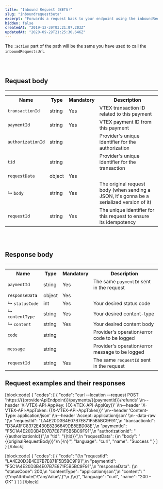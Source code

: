 ```yaml
---
title: "Inbound Request (BETA)"
slug: "inboundrequestbeta"
excerpt: "Forwards a request back to your endpoint using the inboundRequestsUrl provided in the POST /payments payload."
hidden: false
createdAt: "2019-12-30T03:21:07.203Z"
updatedAt: "2020-09-29T21:25:30.646Z"
---
```

The `:action` part of the path will be the same you have used to call the `inboundRequestsUrl`.

<br></br>

## Request body
---

<table>
    <tr>
        <th>Name</th>
        <th>Type</th>
        <th>Mandatory</th>
        <th>Description</th>
    </tr>
    <tr>
        <td><code>transactionId</code></td>
        <td>string</td>
        <td>Yes</td>
        <td>VTEX transaction ID related to this payment</td>
    </tr>
    <tr>
        <td><code>paymentId</code></td>
        <td>string</td>
        <td>Yes</td>
        <td>VTEX payment ID from this payment</td>
    </tr>
    <tr>
        <td><code>authorizationId</code></td>
        <td>string</td>
        <td></td>
        <td>Provider's unique identifier for the authorization</td>
    </tr>
    <tr>
        <td><code>tid</code></td>
        <td>string</td>
        <td></td>
        <td>Provider's unique identifier for the transaction</td>
    </tr>
    <tr>
        <td><code>requestData</code></td>
        <td>object</td>
        <td>Yes</td>
        <td></td>
    </tr>
    <tr>
        <td>&#x21B3; <code>body</code></td>
        <td>string</td>
        <td>Yes</td>
        <td>The original request body (when sending a JSON, it's gonna be a serialized version of it)</td>
    </tr>
    <tr>
        <td><code>requestId</code></td>
        <td>string</td>
        <td>Yes</td>
        <td>The unique identifier for this request to ensure its idempotency</td>
    </tr>
</table>

<br></br>

## Response body
---

<table>
    <tr>
        <th>Name</th>
        <th>Type</th>
        <th>Mandatory</th>
        <th>Description</th>
    </tr>
    <tr>
        <td><code>paymentId</code></td>
        <td>string</td>
        <td>Yes</td>
        <td>The same <code>paymentId</code> sent in the request</td>
    </tr>
    <tr>
        <td><code>responseData</code></td>
        <td>object</td>
        <td>Yes</td>
        <td></td>
    </tr>
    <tr>
        <td>&#x21B3; <code>statusCode</code></td>
        <td>int</td>
        <td>Yes</td>
        <td>Your desired status code</td>
    </tr>
    <tr>
        <td>&#x21B3; <code>contentType</code></td>
        <td>string</td>
        <td>Yes</td>
        <td>Your desired content-type</td>
    </tr>
    <tr>
        <td>&#x21B3; <code>content</code></td>
        <td>string</td>
        <td>Yes</td>
        <td>Your desired content body</td>
    </tr>
    <tr>
        <td><code>code</code></td>
        <td>string</td>
        <td></td>
        <td>Provider's operation/error code to be logged</td>
    </tr>
    <tr>
        <td><code>message</code></td>
        <td>string</td>
        <td></td>
        <td>Provider's operation/error message to be logged</td>
    </tr>
    <tr>
        <td><code>requestId</code></td>
        <td>string</td>
        <td>Yes</td>
        <td>The same <code>requestId</code> sent in the request</td>
    </tr>
</table>

## Request examples and their responses 
[block:code]
{
  "codes": [
    {
      "code": "curl --location --request POST 'https://{{providerApiEndpoint}}/payments/{{paymentId}}/refunds' \\\n--header 'X-VTEX-API-AppKey: {{X-VTEX-API-AppKey}}' \\\n--header 'X-VTEX-API-AppToken: {{X-VTEX-API-AppToken}}' \\\n--header 'Content-Type: application/json' \\\n--header 'Accept: application/json' \\\n--data-raw '{\n    \"requestId\": \"LA4E20D3B4E07B7E871F5B5BC9F91\",\n    \"transactionId\": \"D3AA1FC8372E430E8236649DB5EBD08E\",\n    \"paymentId\": \"F5C1A4E20D3B4E07B7E871F5B5BC9F91\",\n    \"authorizationId\": \"{{authorizationId}}\",\n    \"tid\": \"{{tid}}\",\n    \"requestData\": {\n        \"body\": \"{{originalRequestBody}}\"\n    }\n}'",
      "language": "curl",
      "name": "Success "
    }
  ]
}
[/block]

[block:code]
{
  "codes": [
    {
      "code": "{\n  \"requestId\": \"LA4E20D3B4E07B7E871F5B5BC9F91\",\n  \"paymentId\": \"F5C1A4E20D3B4E07B7E871F5B5BC9F91\",\n  \"responseData\": {\n    \"statusCode\": 200,\n    \"contentType\": \"application/json\",\n    \"content\": \"{\\\"myAttribute\\\":\\\"anyValue\\\"}\"\n  }\n}",
      "language": "curl",
      "name": "200 - OK"
    }
  ]
}
[/block]